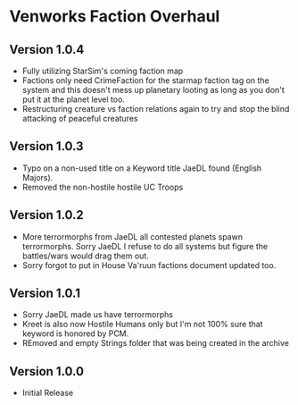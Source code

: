 # Venworks Faction Overhaul

## Version 1.0.4
* Fully utilizing StarSim's coming faction map
* Factions only need CrimeFaction for the starmap faction tag on the system and this doesn't mess up planetary looting as long as you don't put it at the planet level too. 
* Restructuring creature vs faction relations again to try and stop the blind attacking of peaceful creatures

## Version 1.0.3
* Typo on a non-used title on a Keyword title JaeDL found (English Majors).
* Removed the non-hostile hostile UC Troops 

## Version 1.0.2
* More terrormorphs from JaeDL all contested planets spawn terrormorphs. Sorry JaeDL I refuse to do all systems but figure the battles/wars would drag them out. 
* Sorry forgot to put in House Va'ruun factions document updated too. 

## Version 1.0.1
* Sorry JaeDL made us have terrormorphs 
* Kreet is also now Hostile Humans only but I'm not 100% sure that keyword is honored by PCM.
* REmoved and empty Strings folder that was being created in the archive

## Version 1.0.0
* Initial Release
